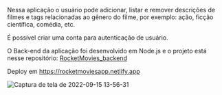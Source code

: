 Nessa aplicação o usuário pode adicionar, listar e remover descrições de filmes e tags relacionadas ao gênero do filme, por exemplo: ação, ficção científica, comédia, etc.

É possível criar uma conta para autenticação de usuário.

O Back-end da aplicação foi desenvolvido em Node.js e o projeto está nesse repositório: [RocketMovies_backend](https://github.com/Tiago-92/RocketMovies_backend)

Deploy em https://rocketmoviesapp.netlify.app

![Captura de tela de 2022-09-15 13-56-31](https://user-images.githubusercontent.com/99975837/190466156-c416cf2b-aadf-44b6-bf72-08c9f38970cf.png)
